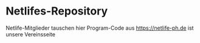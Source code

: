 # Netlifes-Repository
Netlife-Mitglieder tauschen hier Program-Code aus
https://netlife-ph.de  ist unsere Vereinsseite


